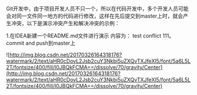 Git开发中，由于项目开发人员不只一个，所以在代码开发中，多个开发人员可能会对同一文件同一地方的代码进行修改，这样在先后提交到master上时，就会产生冲突，以下是演示冲突产生和解决冲突的示例：

1.在IDEA新建一个README.md文件进行演示 内容为： test conflict 111。 commit and push到master上

![http://img.blog.csdn.net/20170326164318176?watermark/2/text/aHR0cDovL2Jsb2cuY3Nkbi5uZXQvTXJfeXl5/font/5a6L5L2T/fontsize/400/fill/I0JBQkFCMA==/dissolve/70/gravity/Center](http://img.blog.csdn.net/20170326164318176?watermark/2/text/aHR0cDovL2Jsb2cuY3Nkbi5uZXQvTXJfeXl5/font/5a6L5L2T/fontsize/400/fill/I0JBQkFCMA==/dissolve/70/gravity/Center)